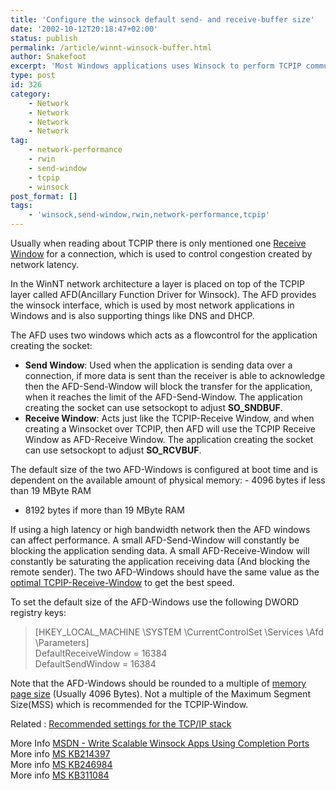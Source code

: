 ```yaml
---
title: 'Configure the winsock default send- and receive-buffer size'
date: '2002-10-12T20:18:47+02:00'
status: publish
permalink: /article/winnt-winsock-buffer.html
author: Snakefoot
excerpt: 'Most Windows applications uses Winsock to perform TCPIP communication, and many of these applications uses the default send- and receive-buffer size, which by default isn''t adapted to the available network connection.'
type: post
id: 326
category:
    - Network
    - Network
    - Network
    - Network
tag:
    - network-performance
    - rwin
    - send-window
    - tcpip
    - winsock
post_format: []
tags:
    - 'winsock,send-window,rwin,network-performance,tcpip'
---
```

Usually when reading about TCPIP there is only mentioned one [Receive Window](/article/tcpip-rwin-size.html) for a connection, which is used to control congestion created by network latency.  
  
 In the WinNT network architecture a layer is placed on top of the TCPIP layer called AFD(Ancillary Function Driver for Winsock). The AFD provides the winsock interface, which is used by most network applications in Windows and is also supporting things like DNS and DHCP.  
  
 The AFD uses two windows which acts as a flowcontrol for the application creating the socket:

- **Send Window**: Used when the application is sending data over a connection, if more data is sent than the receiver is able to acknowledge then the AFD-Send-Window will block the transfer for the application, when it reaches the limit of the AFD-Send-Window. The application creating the socket can use setsockopt to adjust **SO\_SNDBUF**.
- **Receive Window**: Acts just like the TCPIP-Receive Window, and when creating a Winsocket over TCPIP, then AFD will use the TCPIP Receive Window as AFD-Receive Window. The application creating the socket can use setsockopt to adjust **SO\_RCVBUF**.
 
 The default size of the two AFD-Windows is configured at boot time and is dependent on the available amount of physical memory: - 4096 bytes if less than 19 MByte RAM
- 8192 bytes if more than 19 MByte RAM
 
 If using a high latency or high bandwidth network then the AFD windows can affect performance. A small AFD-Send-Window will constantly be blocking the application sending data. A small AFD-Receive-Window will constantly be saturating the application receiving data (And blocking the remote sender). The two AFD-Windows should have the same value as the [optimal TCPIP-Receive-Window](/article/tcpip-rwin-size.html) to get the best speed.  
  
 To set the default size of the AFD-Windows use the following DWORD registry keys:
> \[HKEY\_LOCAL\_MACHINE \\SYSTEM \\CurrentControlSet \\Services \\Afd \\Parameters\]  
>  DefaultReceiveWindow = 16384  
>  DefaultSendWindow = 16384

 Note that the AFD-Windows should be rounded to a multiple of [memory page size](/article/windows-page-file.html) (Usually 4096 Bytes). Not a multiple of the Maximum Segment Size(MSS) which is recommended for the TCPIP-Window.  
  
 Related : [Recommended settings for the TCP/IP stack](/article/windows-tcpip-settings.html)  
  
 More Info [MSDN - Write Scalable Winsock Apps Using Completion Ports](http://msdn.microsoft.com/msdnmag/issues/1000/Winsock/default.aspx)  
 More info [MS KB214397](http://support.microsoft.com/kb/214397 "INFO: Design Issues - Sending Small Data Segments Over TCP w/Winsock [Q214397]")  
 More info [MS KB246984](http://support.microsoft.com/kb/246984 "RPC Programs That Use Winsock Over TCP/IP May Benefit from Tuning [Q246984]")  
 More info [MS KB311084](http://support.microsoft.com/kb/311084 "WinSock Traffic Is Slow Over High Speed, High Latency Links [Q311084]")  